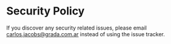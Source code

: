 # Security Policy

If you discover any security related issues, please email carlos.jacobs@grada.com.ar instead of using the issue tracker.
